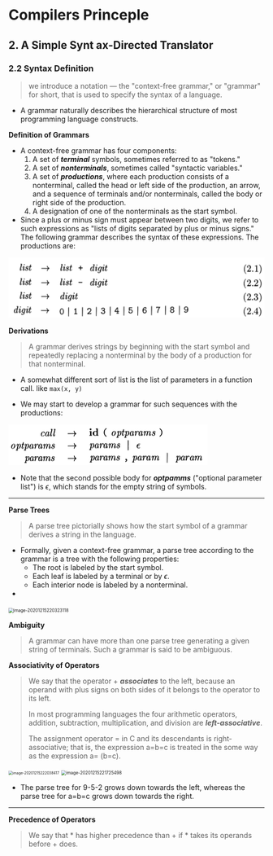 # Compilers Princeple

## 2. A Simple Synt ax-Directed Translator

### 2.2 Syntax Definition

> we introduce a notation — the "context-free grammar," or "grammar" for short, that is used to specify the syntax of a language. 

- A grammar naturally describes the hierarchical structure of most programming language constructs. 

**Definition of Grammars**

- A context-free grammar has four components:
  1. A set of ***terminal*** symbols, sometimes referred to as "tokens."
  2. A set of ***nonterminals***, sometimes called "syntactic variables." 
  3. A set of ***productions***, where each production consists of a nonterminal, called the head or left side of the production, an arrow, and a sequence of terminals and/or nonterminals, called the body or right side of the produc­tion. 
  4. A designation of one of the nonterminals as the start symbol.
- Since a plus or minus sign must appear between two digits, we refer to such expressions as "lists of digits separated by plus or minus signs." The following grammar describes the syntax of these expressions. The productions are:

<img src=".\image-20201215215026880.png" alt="image-20201215215026880" style="zoom:50%;" />

**Derivations**

>A grammar derives strings by beginning with the start symbol and repeatedly replacing a nonterminal by the body of a production for that nonterminal. 

- A somewhat different sort of list is the list of parameters in a function call. like `max(x, y)`

- We may start to develop a grammar for such sequences with the productions:

<img src=".\image-20201215215615392.png" alt="image-20201215215615392" style="zoom:50%;" />

- Note that the second possible body for ***optpamms*** ("optional parameter list") is $\epsilon$, which stands for the empty string of symbols. 

***

**Parse Trees**

>A parse tree pictorially shows how the start symbol of a grammar derives a string in the language. 

- Formally, given a context-free grammar, a parse tree according to the grammar is a tree with the following properties:
  - The root is labeled by the start symbol.
  - Each leaf is labeled by a terminal or by $\epsilon$.
  - Each interior node is labeled by a nonterminal.
- 

<img src="C:\Users\13793\Desktop\学习笔记\编译原理\image-20201215220323118.png" alt="image-20201215220323118" style="zoom:60%;" />

**Ambiguity**

>A grammar can have more than one parse tree generating a given string of terminals. Such a grammar is said to be ambiguous. 

**Associativity of Operators**

>We say that the operator + ***associates*** to the left, because an operand with plus signs on both sides of it belongs to the operator to its left. 
>
>In most programming languages the four arithmetic operators, addition, subtraction, multiplication, and division are ***left-associative***.
>
>The assignment operator = in C and its descendants is right­ associative; that is, the expression a=b=c is treated in the some way as the expression a= (b=c).

<img src="C:\Users\13793\Desktop\学习笔记\编译原理\image-20201215222038417.png" alt="image-20201215222038417" style="zoom:50%;" />

<img src="C:\Users\13793\Desktop\学习笔记\编译原理\image-20201215221725498.png" alt="image-20201215221725498" style="zoom:60%;" />

- The parse tree for 9-5-2 grows down towards the left, whereas the parse tree for a=b=c grows down towards the right.

***

**Precedence of Operators**

>We say that * has higher precedence than + if * takes its operands before + does. 

